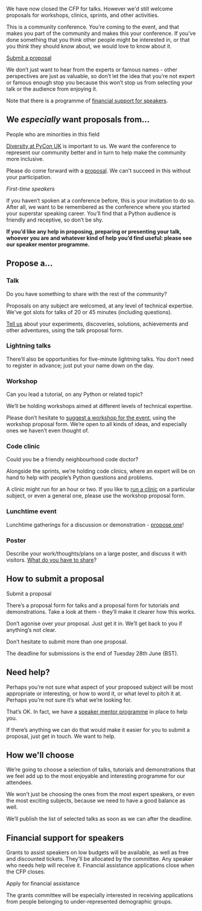 We have now closed the CFP for talks. However we'd still welcome proposals for workshops, clinics, sprints, and other activities.

This is a community conference. You’re coming to the event, and that makes you part of the community and makes this your conference. If you’ve done something that you think other people might be interested in, or that you think they should know about, we would love to know about it.

<a href="#" class="btn btn-primary btn-lg">Submit a proposal</a>


We don’t just want to hear from the experts or famous names - other perspectives are just as valuable, so don’t let the idea that you’re not expert or famous enough stop you because this won’t stop us from selecting your talk or the audience from enjoying it.

Note that there is a programme of [financial support for speakers](http://www).

## We *especially* want proposals from...

   People who are minorities in this field

   [Diversity at PyCon UK](http://www.) is important to us. We want the conference to represent our community better and in turn to help make the community more inclusive.

   Please do come forward with a [proposal](http://www). We can't succeed in this without your participation.

*First-time speakers*

   If you haven’t spoken at a conference before, this is your invitation to do so. After all, we want to be remembered as the conference where you started your superstar speaking career. You’ll find that a Python audience is friendly and receptive, so don’t be shy.

   **If you’d like any help in proposing, preparing or presenting your talk, whoever you are and whatever kind of help you’d find useful: please see our speaker mentor programme.**

## Propose a...


### Talk

Do you have something to share with the rest of the community?

Proposals on any subject are welcomed, at any level of technical expertise. We've got slots for talks of 20 or 45 minutes (including questions).

[Tell us](http://) about your experiments, discoveries, solutions, achievements and other adventures, using the talk proposal form.

### Lightning talks
There’ll also be opportunities for five-minute lightning talks. You don’t need to register in advance; just put your name down on the day.

### Workshop
Can you lead a tutorial, on any Python or related topic?

We’ll be holding workshops aimed at different levels of technical expertise.

Please don’t hesitate to [suggest a workshop for the event](http://), using the workshop proposal form. We’re open to all kinds of ideas, and especially ones we haven’t even thought of.

### Code clinic
Could you be a friendly neighbourhood code doctor?

Alongside the sprints, we’re holding code clinics, where an expert will be on hand to help with people’s Python questions and problems.

A clinic might run for an hour or two. If you like to [run a clinic](http://) on a particular subject, or even a general one, please use the workshop proposal form.

### Lunchtime event
Lunchtime gatherings for a discussion or demonstration - [propose one](http://)!

### Poster
Describe your work/thoughts/plans on a large poster, and discuss it with visitors. [What do you have to share](http://)?


## How to submit a proposal

<a class="btn btn-primary btn-lg">Submit a proposal</a>

There’s a proposal form for talks and a proposal form for tutorials and demonstrations. Take a look at them - they’ll make it clearer how this works.

Don’t agonise over your proposal. Just get it in. We’ll get back to you if anything’s not clear.

Don’t hesitate to submit more than one proposal.

The deadline for submissions is the end of Tuesday 28th June (BST).

## Need help?

Perhaps you’re not sure what aspect of your proposed subject will be most appropriate or interesting, or how to word it, or what level to pitch it at. Perhaps you’re not sure it’s what we’re looking for.

That’s OK. In fact, we have a [speaker mentor programme]() in place to help you.

If there’s anything we can do that would make it easier for you to submit a proposal, just get in touch. We want to help.

## How we'll choose

We’re going to choose a selection of talks, tutorials and demonstrations that we feel add up to the most enjoyable and interesting programme for our attendees.

We won’t just be choosing the ones from the most expert speakers, or even the most exciting subjects, because we need to have a good balance as well.

We’ll publish the list of selected talks as soon as we can after the deadline.

## Financial support for speakers

Grants to assist speakers on low budgets will be available, as well as free and discounted tickets. They'll be allocated by the committee. Any speaker who needs help will receive it. Financial assistance applications close when the CFP closes.

<a class="btn btn-primary btn-lg">Apply for financial assistance</a>

The grants committee will be especially interested in receiving applications from people belonging to under-represented demographic groups.
